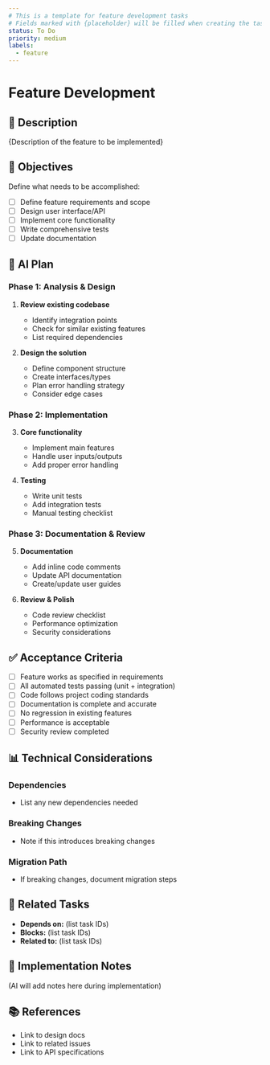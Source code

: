 ```yaml
---
# This is a template for feature development tasks
# Fields marked with {placeholder} will be filled when creating the task
status: To Do
priority: medium
labels:
  - feature
---
```


# Feature Development

## 📝 Description

{Description of the feature to be implemented}

## 🎯 Objectives

Define what needs to be accomplished:

- [ ] Define feature requirements and scope
- [ ] Design user interface/API
- [ ] Implement core functionality
- [ ] Write comprehensive tests
- [ ] Update documentation

## 🤖 AI Plan

### Phase 1: Analysis & Design
1. **Review existing codebase**
   - Identify integration points
   - Check for similar existing features
   - List required dependencies

2. **Design the solution**
   - Define component structure
   - Create interfaces/types
   - Plan error handling strategy
   - Consider edge cases

### Phase 2: Implementation
3. **Core functionality**
   - Implement main features
   - Handle user inputs/outputs
   - Add proper error handling

4. **Testing**
   - Write unit tests
   - Add integration tests
   - Manual testing checklist

### Phase 3: Documentation & Review
5. **Documentation**
   - Add inline code comments
   - Update API documentation
   - Create/update user guides

6. **Review & Polish**
   - Code review checklist
   - Performance optimization
   - Security considerations

## ✅ Acceptance Criteria

- [ ] Feature works as specified in requirements
- [ ] All automated tests passing (unit + integration)
- [ ] Code follows project coding standards
- [ ] Documentation is complete and accurate
- [ ] No regression in existing features
- [ ] Performance is acceptable
- [ ] Security review completed

## 📊 Technical Considerations

### Dependencies
- List any new dependencies needed

### Breaking Changes
- Note if this introduces breaking changes

### Migration Path
- If breaking changes, document migration steps

## 🔗 Related Tasks

- **Depends on:** (list task IDs)
- **Blocks:** (list task IDs)
- **Related to:** (list task IDs)

## 📝 Implementation Notes

(AI will add notes here during implementation)

## 📚 References

- Link to design docs
- Link to related issues
- Link to API specifications
